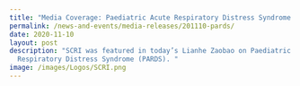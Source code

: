 ```yaml
---
title: "Media Coverage: Paediatric Acute Respiratory Distress Syndrome (PARDS)"
permalink: /news-and-events/media-releases/201110-pards/
date: 2020-11-10
layout: post
description: "SCRI was featured in today’s Lianhe Zaobao on Paediatric Acute
  Respiratory Distress Syndrome (PARDS). "
image: /images/Logos/SCRI.png
---
```

